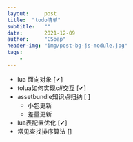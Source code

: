 ```yaml
---
layout:     post
title:  "todo清单"
subtitle:   ""
date:       2021-12-09
author:     "CSoap"
header-img: "img/post-bg-js-module.jpg"
tags:
    - 
---
```


- lua 面向对象 [✔] 
- tolua如何实现c#交互 [✔]
- assetbundle知识点归纳 [ ]
    - 小包更新
    - 差量更新
- lua表配置优化 [✔]
- 常见查找排序算法 []
